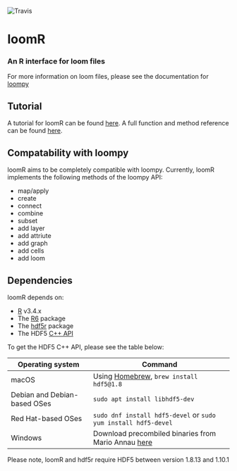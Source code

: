 ![Travis](https://img.shields.io/travis/mojaveazure/loomR.svg?style=for-the-badge)
<!-- ![AppVeyor](https://img.shields.io/appveyor/ci/mojaveazure/loomR.svg?style=for-the-badge) -->
<!-- ![CRAN](https://img.shields.io/cran/v/loomR.svg?style=for-the-badge) -->

# loomR

### An R interface for loom files

For more information on loom files, please see the documentation for [loompy](https://github.com/linnarsson-lab/loompy)

## Tutorial

A tutorial for loomR can be found [here](http://satijalab.org/loomR/loomR_tutorial.html). A full function and method reference can be found [here](http://satijalab.org/loomR/loomR.pdf).

## Compatability with loompy

loomR aims to be completely compatible with loompy. Currently, loomR implements the following methods of the loompy API:
 - map/apply
 - create
 - connect
 - combine
 - subset
 - add layer
 - add attriute
 - add graph
 - add cells
 - add loom

## Dependencies

loomR depends on:
 - [R](https://cran.r-project.org/) v3.4.x
 - The [R6](https://cran.r-project.org/package=R6) package
 - The [hdf5r](https://cran.r-project.org/package=hdf5r) package
 - The HDF5 [C++ API](https://support.hdfgroup.org/HDF5/release/obtainsrc.html)

To get the HDF5 C++ API, please see the table below:

| Operating system | Command |
| ---------------- | ------- |
| macOS | Using [Homebrew](https://brew.sh/), `brew install hdf5@1.8` |
| Debian and Debian-based OSes | `sudo apt install libhdf5-dev` |
| Red Hat-based OSes | `sudo dnf install hdf5-devel` or `sudo yum install hdf5-devel` |
| Windows | Download precombiled binaries from Mario Annau [here](https://github.com/mannau/h5-libwin) |

Please note, loomR and hdf5r require HDF5 between version 1.8.13 and 1.10.1
